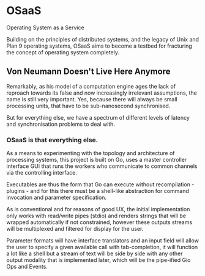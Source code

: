 # OSaaS
Operating System as a Service

Building on the principles of distributed systems, and the legacy of Unix and Plan 9 operating systems, OSaaS aims to become a testbed for fracturing the concept of operating system completely.

## Von Neumann Doesn't Live Here Anymore

Remarkably, as his model of a computation engine ages the lack of reproach towards its false and now increasingly irrelevant assumptions, the name is still very important. Yes, because there will always be small processing units, that have to be sub-nanosecond synchronised.

But for everything else, we have a spectrum of different levels of latency and synchronisation problems to deal with.

### OSaaS is that everything else.

As a means to experimenting with the topology and architecture of processing systems, this project is built on Go, uses a master controller interface GUI that runs the workers who communicate to common channels via the controlling interface.

Executables are thus the form that Go can execute without recompilation - plugins - and for this there must be a shell-like abstraction for command invocation and parameter specification.

As is conventional and for reasons of good UX, the initial implementation only works with read/write pipes (stdio) and renders strings that will be wrapped automatically if not constrained, however these outputs streams will be multiplexed and filtered for display for the user.

Parameter formats will have interface translators and an input field will allow the user to specify a given available call with tab-completion, it will function a lot like a shell but a stream of text will be side by side with any other output modality that is implemented later, which will be the pipe-ified Gio Ops and Events.
